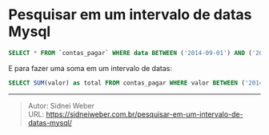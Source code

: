 # Pesquisar em um intervalo de datas Mysql


```sql
SELECT * FROM `contas_pagar` WHERE data BETWEEN ('2014-09-01') AND ('2014-09-31');
```

E para fazer uma soma em um intervalo de datas:

```sql
SELECT SUM(valor) as total FROM contas_pagar WHERE valor BETWEEN ('2014-09-01') AND ('2014-09-31');
```

---

> Autor: Sidnei Weber  
> URL: https://sidneiweber.com.br/pesquisar-em-um-intervalo-de-datas-mysql/  

